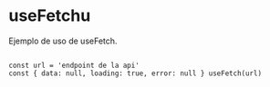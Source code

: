# useFetchu


Ejemplo de uso de useFetch.

```

const url = 'endpoint de la api'
const { data: null, loading: true, error: null } useFetch(url) 

```